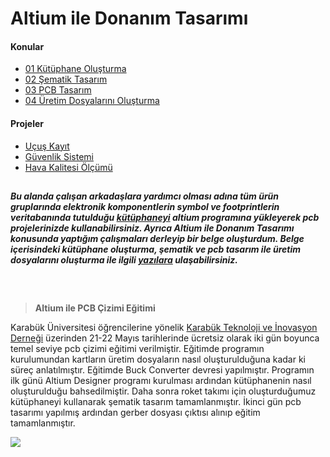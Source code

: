 
# Altium ile Donanım Tasarımı

#### Konular
  - [01 Kütüphane Oluşturma](/Konular/01%20Kutuphane%20Olusturma.pdf)
  - [02 Şematik Tasarım](/Konular//02%20Sematik%20Tasarim.pdf)
  - [03 PCB Tasarım](/Konular//03%20PCB%20Tasarim.pdf)
  - [04 Üretim Dosyalarını Oluşturma](/Konular//04%20Uretim%20Dosyalarini%20Olusturma.pdf)

#### Projeler
  - [Uçuş Kayıt](https://github.com/cengizhantopcu53/ucus_kayit)
  - [Güvenlik Sistemi](https://github.com/cengizhantopcu53/guvenlik_sistemi)
  - [Hava Kalitesi Ölçümü](https://github.com/cengizhantopcu53/hava_kalitesi_olcumu)
  
##
***Bu alanda çalışan arkadaşlara yardımcı olması adına tüm ürün gruplarında elektronik komponentlerin symbol ve footprintlerin veritabanında tutulduğu [kütüphaneyi](https://github.com/atalayroket/atalay_donanimtasarimi) altium programına yükleyerek pcb projelerinizde kullanabilirsiniz. Ayrıca Altium ile Donanım Tasarımı konusunda yaptığım çalışmaları derleyip bir belge oluşturdum. Belge içerisindeki kütüphane oluşturma, şematik ve pcb tasarım ile üretim dosyalarını oluşturma ile ilgili [yazılara](/Altium%20ile%20Donanım%20Tasarımı.pdf) ulaşabilirsiniz.*** 
##

<br>

> **Altium ile PCB Çizimi Eğitimi**
 
Karabük Üniversitesi öğrencilerine yönelik [Karabük Teknoloji ve İnovasyon Derneği](https://www.instagram.com/kartekinder/) üzerinden 21-22 Mayıs tarihlerinde ücretsiz olarak iki gün boyunca temel seviye pcb çizimi eğitimi verilmiştir. Eğitimde programın kurulumundan kartların üretim dosyaların nasıl oluşturulduğuna kadar ki süreç anlatılmıştır. Eğitimde Buck Converter devresi yapılmıştır. Programın ilk günü Altium Designer programı kurulması ardından kütüphanenin nasıl oluşturulduğu bahsedilmiştir. Daha sonra roket takımı için oluşturduğumuz kütüphaneyi kullanarak şematik tasarım tamamlanmıştır. İkinci gün pcb tasarımı yapılmış ardından gerber dosyası çıktısı alınıp eğitim tamamlanmıştır. 

<img src="https://user-images.githubusercontent.com/104703949/180171973-0adf0bc6-bcd4-4074-b656-5cc029cb3bbe.png">
